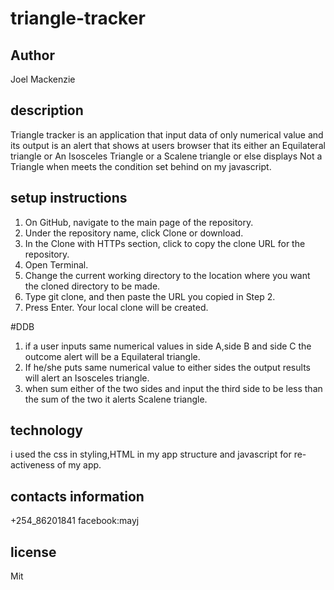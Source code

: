 # triangle-tracker

## Author
Joel Mackenzie
## description
Triangle tracker is an application that input data of only numerical value and its output is an alert that shows at users browser that its either an Equilateral triangle or An Isosceles Triangle or a Scalene triangle or else displays Not a Triangle when meets the condition set behind on my javascript.
## setup instructions
1. On GitHub, navigate to the main page of the repository.
2. Under the repository name, click Clone or download.
3. In the Clone with HTTPs section, click  to copy the clone URL for the repository.
4. Open Terminal.
5. Change the current working directory to the location where you want the cloned directory to be made.
6. Type git clone, and then paste the URL you copied in Step 2.
7. Press Enter. Your local clone will be created.

#DDB
1. if a user inputs same numerical values in side A,side B and side C the outcome alert will be a Equilateral triangle.
2. If he/she puts same numerical value to either sides the output results will alert an Isosceles triangle.
3. when sum either of the two sides and input the third side to be less than the sum of the two it alerts Scalene triangle.

## technology

i used the css in styling,HTML in my app structure and javascript for re-activeness of my app.

## contacts information

+254_86201841
facebook:mayj

## license

Mit
